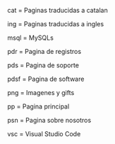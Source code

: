 cat  =  Paginas traducidas a catalan

ing  =  Paginas traducidas a ingles

msql =  MySQLs

pdr  =  Pagina de registros

pds  =  Pagina de soporte

pdsf =  Pagina de software

png  =  Imagenes y gifts

pp   =  Pagina principal

psn  =  Pagina sobre nosotros

vsc  =  Visual Studio Code
